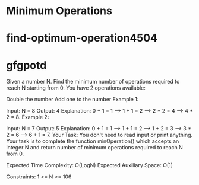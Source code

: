 # Minimum Operations
# find-optimum-operation4504
# gfgpotd


Given a number N. Find the minimum number of operations required to reach N starting from 0. You have 2 operations available:

Double the number
Add one to the number
Example 1:

Input:
N = 8
Output: 4
Explanation: 
0 + 1 = 1 --> 1 + 1 = 2 --> 2 * 2 = 4 --> 4 * 2 = 8.
Example 2:

Input: 
N = 7
Output: 5
Explanation: 
0 + 1 = 1 --> 1 + 1 = 2 --> 1 + 2 = 3 --> 3 * 2 = 6 --> 6 + 1 = 7.
Your Task:
You don't need to read input or print anything. Your task is to complete the function minOperation() which accepts an integer N and return number of minimum operations required to reach N from 0.

Expected Time Complexity: O(LogN)
Expected Auxiliary Space: O(1)

Constraints:
1 <= N <= 106